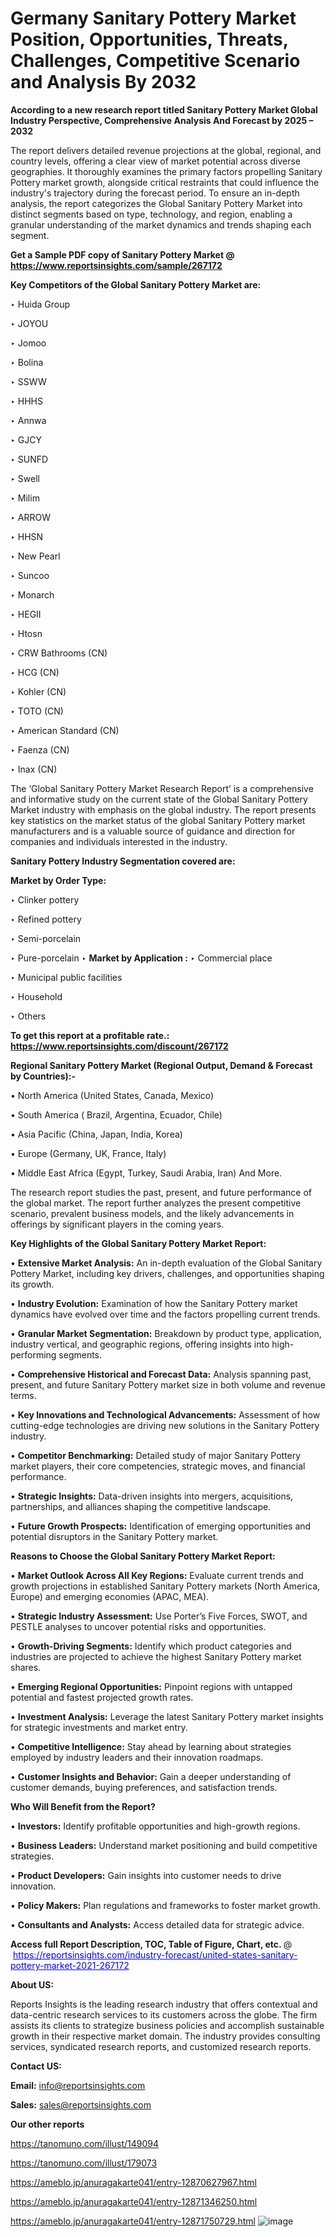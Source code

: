# Germany Sanitary Pottery Market Position, Opportunities, Threats, Challenges, Competitive Scenario and Analysis By 2032

<strong>According to a new research report titled Sanitary Pottery Market Global Industry Perspective, Comprehensive Analysis And Forecast by 2025 – 2032</strong>

The report delivers detailed revenue projections at the global, regional, and country levels, offering a clear view of market potential across diverse geographies. It thoroughly examines the primary factors propelling Sanitary Pottery market growth, alongside critical restraints that could influence the industry's trajectory during the forecast period. To ensure an in-depth analysis, the report categorizes the Global Sanitary Pottery Market into distinct segments based on type, technology, and region, enabling a granular understanding of the market dynamics and trends shaping each segment.

<strong>Get a Sample PDF copy of Sanitary Pottery Market </strong><strong>@<a href=https://www.reportsinsights.com/sample/267172 style=color:#0000ff;> https://www.reportsinsights.com/sample/267172</a></strong></font>

<strong>Key Competitors of the Global Sanitary Pottery Market are:</strong>

‣ Huida Group

‣ JOYOU

‣ Jomoo

‣ Bolina

‣ SSWW

‣ HHHS

‣ Annwa

‣ GJCY

‣ SUNFD

‣ Swell

‣ Milim

‣ ARROW

‣ HHSN

‣ New Pearl

‣ Suncoo

‣ Monarch

‣ HEGII

‣ Htosn

‣ CRW Bathrooms (CN)

‣ HCG (CN)

‣ Kohler (CN)

‣ TOTO (CN)

‣ American Standard (CN)

‣ Faenza (CN)

‣ Inax (CN)

The ‘Global Sanitary Pottery Market Research Report’ is a comprehensive and informative study on the current state of the Global Sanitary Pottery Market industry with emphasis on the global industry. The report presents key statistics on the market status of the global Sanitary Pottery market manufacturers and is a valuable source of guidance and direction for companies and individuals interested in the industry.

<strong>Sanitary Pottery Industry Segmentation covered are:</strong>

<strong>Market by Order Type: </strong>

‣ Clinker pottery

‣ Refined pottery

‣ Semi-porcelain

‣ Pure-porcelain
‣ 
<strong>Market by Application :</strong>
‣ Commercial place

‣ Municipal public facilities

‣ Household

‣ Others

<strong>To get this report at a profitable rate.: <a href=https://www.reportsinsights.com/discount/267172 style=color:#0000ff;>https://www.reportsinsights.com/discount/267172</a></strong></font>

<strong>Regional Sanitary Pottery Market (Regional Output, Demand &amp; Forecast by Countries):-</strong>

• North America (United States, Canada, Mexico)

• South America ( Brazil, Argentina, Ecuador, Chile)

• Asia Pacific (China, Japan, India, Korea)

• Europe (Germany, UK, France, Italy)

• Middle East Africa (Egypt, Turkey, Saudi Arabia, Iran) And More.

The research report studies the past, present, and future performance of the global market. The report further analyzes the present competitive scenario, prevalent business models, and the likely advancements in offerings by significant players in the coming years.

<strong>Key Highlights of the Global Sanitary Pottery Market Report:</strong>

• <strong>Extensive Market Analysis:</strong> An in-depth evaluation of the Global Sanitary Pottery Market, including key drivers, challenges, and opportunities shaping its growth.

• <strong>Industry Evolution:</strong> Examination of how the Sanitary Pottery market dynamics have evolved over time and the factors propelling current trends.

• <strong>Granular Market Segmentation:</strong> Breakdown by product type, application, industry vertical, and geographic regions, offering insights into high-performing segments.

• <strong>Comprehensive Historical and Forecast Data:</strong> Analysis spanning past, present, and future Sanitary Pottery market size in both volume and revenue terms.

• <strong>Key Innovations and Technological Advancements:</strong> Assessment of how cutting-edge technologies are driving new solutions in the Sanitary Pottery industry.

• <strong>Competitor Benchmarking:</strong> Detailed study of major Sanitary Pottery market players, their core competencies, strategic moves, and financial performance.

• <strong>Strategic Insights:</strong> Data-driven insights into mergers, acquisitions, partnerships, and alliances shaping the competitive landscape.

• <strong>Future Growth Prospects:</strong> Identification of emerging opportunities and potential disruptors in the Sanitary Pottery market.

<strong>Reasons to Choose the Global Sanitary Pottery Market Report:</strong>

• <strong>Market Outlook Across All Key Regions:</strong> Evaluate current trends and growth projections in established Sanitary Pottery markets (North America, Europe) and emerging economies (APAC, MEA).

• <strong>Strategic Industry Assessment:</strong> Use Porter’s Five Forces, SWOT, and PESTLE analyses to uncover potential risks and opportunities.

• <strong>Growth-Driving Segments:</strong> Identify which product categories and industries are projected to achieve the highest Sanitary Pottery market shares.

• <strong>Emerging Regional Opportunities:</strong> Pinpoint regions with untapped potential and fastest projected growth rates.

• <strong>Investment Analysis:</strong> Leverage the latest Sanitary Pottery market insights for strategic investments and market entry.

• <strong>Competitive Intelligence:</strong> Stay ahead by learning about strategies employed by industry leaders and their innovation roadmaps.

• <strong>Customer Insights and Behavior:</strong> Gain a deeper understanding of customer demands, buying preferences, and satisfaction trends.

<strong>Who Will Benefit from the Report?</strong>

• <strong>Investors:</strong> Identify profitable opportunities and high-growth regions.

• <strong>Business Leaders:</strong> Understand market positioning and build competitive strategies.

• <strong>Product Developers:</strong> Gain insights into customer needs to drive innovation.

• <strong>Policy Makers:</strong> Plan regulations and frameworks to foster market growth.

• <strong>Consultants and Analysts:</strong> Access detailed data for strategic advice.
</ul>
<strong>Access full Report Description, TOC, Table of Figure, Chart, etc. </strong>@  <a href=https://reportsinsights.com/industry-forecast/united-states-sanitary-pottery-market-2021-267172 style=color:#0000ff;>https://reportsinsights.com/industry-forecast/united-states-sanitary-pottery-market-2021-267172</a></font>

<strong><strong>About US</strong>:</strong>

Reports Insights is the leading research industry that offers contextual and data-centric research services to its customers across the globe. The firm assists its clients to strategize business policies and accomplish sustainable growth in their respective market domain. The industry provides consulting services, syndicated research reports, and customized research reports.

<strong>Contact US:</strong>

<p class=""""><b>Email:</b> <a href=mailto:info@reportsinsights.com>info@reportsinsights.com</a></p>
<p class=""""><b>Sales:</b> <a href=mailto:sales@reportsinsights.com>sales@reportsinsights.com</a></p>

<strong>Our other reports</strong>

<a href=https://tanomuno.com/illust/149094>https://tanomuno.com/illust/149094</a>

<a href=https://tanomuno.com/illust/179073>https://tanomuno.com/illust/179073</a>

<a href=https://ameblo.jp/anuragakarte041/entry-12870627967.html>https://ameblo.jp/anuragakarte041/entry-12870627967.html</a>

<a href=https://ameblo.jp/anuragakarte041/entry-12871346250.html>https://ameblo.jp/anuragakarte041/entry-12871346250.html</a>

<a href=https://ameblo.jp/anuragakarte041/entry-12871750729.html>https://ameblo.jp/anuragakarte041/entry-12871750729.html</a>
![image](https://github.com/user-attachments/assets/b369dd1e-94fd-4f3a-b3c6-4e180778f852)
